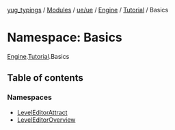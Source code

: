[yug_typings](../README.md) / [Modules](../modules.md) / [ue/ue](ue_ue.md) / [Engine](ue_ue.Engine.md) / [Tutorial](ue_ue.Engine.Tutorial.md) / Basics

# Namespace: Basics

[Engine](ue_ue.Engine.md).[Tutorial](ue_ue.Engine.Tutorial.md).Basics

## Table of contents

### Namespaces

- [LevelEditorAttract](ue_ue.Engine.Tutorial.Basics.LevelEditorAttract.md)
- [LevelEditorOverview](ue_ue.Engine.Tutorial.Basics.LevelEditorOverview.md)
